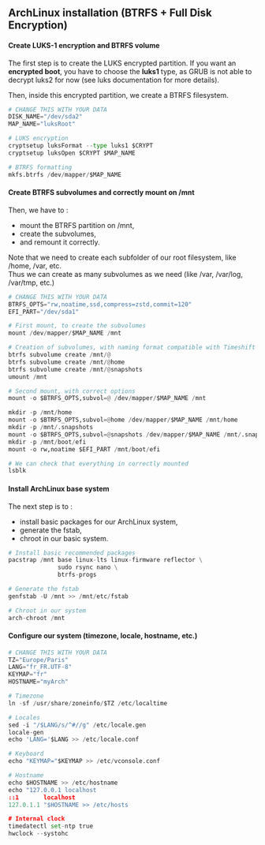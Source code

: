 ## ArchLinux installation (BTRFS + Full Disk Encryption)

#### Create LUKS-1 encryption and BTRFS volume

The first step is to create the LUKS encrypted partition.
If you want an **encrypted boot**, you have to choose the **luks1** type, as GRUB is not able to decrypt luks2 for now (see luks documentation for more details).

Then, inside this encrypted partition, we create a BTRFS filesystem.

```python
# CHANGE THIS WITH YOUR DATA
DISK_NAME="/dev/sda2"
MAP_NAME="luksRoot"

# LUKS encryption
cryptsetup luksFormat --type luks1 $CRYPT
cryptsetup luksOpen $CRYPT $MAP_NAME

# BTRFS formatting
mkfs.btrfs /dev/mapper/$MAP_NAME
```

#### Create BTRFS subvolumes and correctly mount on /mnt

Then, we have to :
- mount the BTRFS partition on /mnt,
- create the subvolumes,
- and remount it correctly.

Note that we need to create each subfolder of our root filesystem, like /home, /var, etc.  
Thus we can create as many subvolumes as we need (like /var, /var/log, /var/tmp, etc.)

```python
# CHANGE THIS WITH YOUR DATA
BTRFS_OPTS="rw,noatime,ssd,compress=zstd,commit=120"
EFI_PART="/dev/sda1"

# First mount, to create the subvolumes
mount /dev/mapper/$MAP_NAME /mnt

# Creation of subvolumes, with naming format compatible with Timeshift backup tool for example
btrfs subvolume create /mnt/@
btrfs subvolume create /mnt/@home
btrfs subvolume create /mnt/@snapshots
umount /mnt

# Second mount, with correct options
mount -o $BTRFS_OPTS,subvol=@ /dev/mapper/$MAP_NAME /mnt

mkdir -p /mnt/home
mount -o $BTRFS_OPTS,subvol=@home /dev/mapper/$MAP_NAME /mnt/home
mkdir -p /mnt/.snapshots
mount -o $BTRFS_OPTS,subvol=@snapshots /dev/mapper/$MAP_NAME /mnt/.snapshots
mkdir -p /mnt/boot/efi
mount -o rw,noatime $EFI_PART /mnt/boot/efi

# We can check that everything in correctly mounted
lsblk
```

#### Install ArchLinux base system

The next step is to :
- install basic packages for our ArchLinux system,
- generate the fstab,
- chroot in our basic system.  

```python
# Install basic recommended packages
pacstrap /mnt base linux-lts linux-firmware reflector \
              sudo rsync nano \
              btrfs-progs

# Generate the fstab
genfstab -U /mnt >> /mnt/etc/fstab

# Chroot in our system
arch-chroot /mnt
```

#### Configure our system (timezone, locale, hostname, etc.)

```python
# CHANGE THIS WITH YOUR DATA
TZ="Europe/Paris"
LANG="fr_FR.UTF-8"
KEYMAP="fr"
HOSTNAME="myArch"

# Timezone
ln -sf /usr/share/zoneinfo/$TZ /etc/localtime

# Locales
sed -i "/$LANG/s/^#//g" /etc/locale.gen
locale-gen
echo 'LANG='$LANG >> /etc/locale.conf

# Keyboard
echo "KEYMAP="$KEYMAP >> /etc/vconsole.conf

# Hostname
echo $HOSTNAME >> /etc/hostname
echo "127.0.0.1 localhost
::1       localhost
127.0.1.1 "$HOSTNAME >> /etc/hosts

# Internal clock
timedatectl set-ntp true
hwclock --systohc
```
